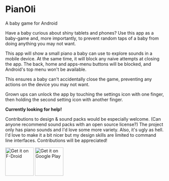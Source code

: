 # PianOli

A baby game for Android

Have a baby curious about shiny tablets and phones? Use this app as a baby-game and, more importantly, to prevent random taps of a baby from doing anything you may not want.

This app will show a small piano a baby can use to explore sounds in a mobile device. At the same time, it will block any naive attempts at closing the app. The back, home and apps-menu buttons will be blocked, and Android's top menu won't be available.

This ensures a baby can't accidentally close the game, preventing any actions on the device you may not want.

Grown ups can unlock the app by touching the settings icon with one finger, then holding the second setting icon with another finger.

**Currently looking for help!**

Contributions to design & sound packs would be especially welcome. (Can anyone recommend sound packs with an open source license?) The project only has piano sounds and I'd love some more variety. Also, it's ugly as hell. I'd love to make it a bit nicer but my design skills are limited to command line interfaces. Contributions will be appreciated!

[
<img src="https://f-droid.org/badge/get-it-on.png"
     alt="Get it on F-Droid"
     height="90px">](https://f-droid.org/packages/com.nicobrailo.pianoli/) [
<img src='https://play.google.com/intl/en_us/badges/images/generic/en_badge_web_generic.png'
     alt='Get it on Google Play'
     height='90px'/>](https://play.google.com/store/apps/details?id=com.nicobrailo.pianoli.gplay)

